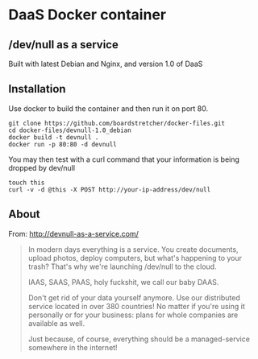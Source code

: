 # DaaS Docker container
## /dev/null as a service

Built with latest Debian and Nginx, and version 1.0 of DaaS

## Installation
Use docker to build the container and then run it on port 80.

```
git clone https://github.com/boardstretcher/docker-files.git
cd docker-files/devnull-1.0_debian
docker build -t devnull .
docker run -p 80:80 -d devnull
```

You may then test with a curl command that your information is being dropped by dev/null

```
touch this
curl -v -d @this -X POST http://your-ip-address/dev/null
```

## About

From: http://devnull-as-a-service.com/
> In modern days everything is a service. You create documents, upload photos, deploy computers, but what's happening to your trash? That's why we're launching /dev/null to the cloud.
>
> IAAS, SAAS, PAAS, holy fuckshit, we call our baby DAAS.
>
> Don't get rid of your data yourself anymore. Use our distributed service located in over 380 countries! No matter if you're using it personally or for your business: plans for whole companies are available as well.
>
> Just because, of course, everything should be a managed-service somewhere in the internet!
